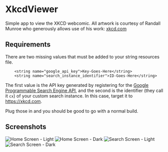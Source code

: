 # XkcdViewer
Simple app to view the XKCD webcomic. All artwork is courtesy of Randall Munroe who generously allows use of his work: [xkcd.com](https://xkcd.com/)

## Requirements
There are two missing values that must be added to your string resources file.

```
    <string name="google_api_key">Key-Goes-Here</string>
    <string name="search_instance_identifier">ID-Goes-Here</string>
```
The first value is the API key generated by registering for the [Google Programmable Search Engine API](https://developers.google.com/custom-search/v1/introduction), and the second is the identifier (they call it `cx`) of your custom search instance. In this case, target it to https://xkcd.com.

Plug those in and you should be good to go with a normal build.

## Screenshots

![Home Screen - Light](/screenshots/home_light.png?raw=true "Home Screen - Light")
![Home Screen - Dark](/screenshots/home_dark.png?raw=true "Home Screen - Dark")
![Search Screen - Light](/screenshots/search_light.png?raw=true "Search Screen - Light")
![Search Screen - Dark](/screenshots/search_dark.png?raw=true "Search Screen - Dark")
